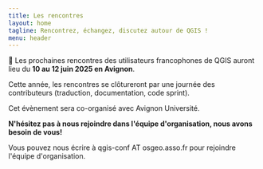 ```yaml
---
title: Les rencontres
layout: home
tagline: Rencontrez, échangez, discutez autour de QGIS !
menu: header
---
```


📢 Les prochaines rencontres des utilisateurs francophones de QGIS auront lieu du **10 au 12 juin 2025 en Avignon**.

Cette année, les rencontres se clôtureront par une journée des contributeurs (traduction, documentation, code sprint).

Cet évènement sera co-organisé avec Avignon Université.

**N'hésitez pas à nous rejoindre dans l'équipe d'organisation, nous avons besoin de vous!**

Vous pouvez nous écrire à qgis-conf AT osgeo.asso.fr pour rejoindre l'équipe d'organisation.


